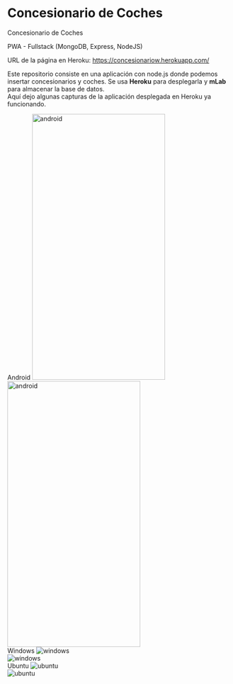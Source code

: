 # Concesionario de Coches
Concesionario de Coches

PWA - Fullstack (MongoDB, Express, NodeJS)

URL de la página en Heroku: https://concesionariow.herokuapp.com/

Este repositorio consiste en una aplicación con node.js donde podemos insertar concesionarios y coches. Se usa **Heroku** para desplegarla y **mLab** para almacenar la base de datos.  
Aquí dejo algunas capturas de la aplicación desplegada en Heroku ya funcionando.  
  
Android  <img src="https://www.upload.ee/image/9697016/android1.jpg" alt="android" width="300" height="600" />  
<img src="https://www.upload.ee/image/9697015/android.jpg" alt="android" width="300" height="600" />  
Windows  <img src="https://www.upload.ee/image/9697009/windows101.jpg" alt="windows" />  
<img src="https://www.upload.ee/image/9697007/windows10.jpg" alt="windows" />  
Ubuntu  <img src="https://www.upload.ee/image/9696989/ubuntu.jpg" alt="ubuntu" />  
<img src="https://www.upload.ee/image/9697002/ubuntu1.jpg" alt="ubuntu" />
